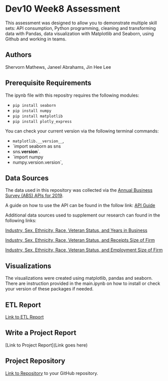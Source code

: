 # Dev10 Week8 Assessment

This assessment was designed to allow you to demonstrate multiple skill sets: API consumption, Python programming, cleaning and transforming data with Pandas, data visualization with Matplotlib and Seaborn, using Github and working in teams.

## Authors

Shervorn Mathews, Janeel Abrahams, Jin Hee Lee

## Prerequisite Requirements

The ipynb file with this repositry requires the following modules:
- `pip install seaborn` 
- `pip install numpy`
- `pip install matplotlib`
- `pip install plotly_express`

You can check your current version via the following terminal commands: 
- `matplotlib.__version__`,
- `import seaborn as sns
- sns.__version__`.
- `import numpy
- numpy.version.version`,

## Data Sources

The data used in this repository was collected via the [Annual Business Survey (ABS) APIs for 2019](https://www.census.gov/data/developers/data-sets/abs.2019.html).

A guide on how to use the API can be found in the follow link: [API Guide](https://www.census.gov/data/developers/guidance/api-user-guide.Help_&_Contact_Us.html)

Additional data sources used to supplement our research can found in the following links:

[Industry, Sex, Ethnicity, Race, Veteran Status, and Years in Business](https://data.census.gov/table?tid=ABSCS2018.AB1800CSA02&hidePreview=true)

[Industry, Sex, Ethnicity, Race, Veteran Status, and Receipts Size of Firm](https://data.census.gov/table?tid=ABSCS2018.AB1800CSA03&hidePreview=true)

[Industry, Sex, Ethnicity, Race, Veteran Status, and Employment Size of Firm](https://data.census.gov/table?tid=ABSCS2018.AB1800CSA04&hidePreview=true)

## Visualizations

The visualizations were created using matplotlib, pandas and seaborn. 
There are instruction provided in the main.ipynb on how to install or check your version of these packages if needed.

## ETL Report

[Link to ETL Report](https://github.com/HardoModo/Dev10_Week8_Assessment/blob/main/PDFs/Assessment%208%20ETL%20Report.pdf)

## Write a Project Report

[Link to Project Report](Link goes here)

## Project Repository

[Link to Repository](https://github.com/HardoModo/Dev10_Week8_Assessment) to your GitHub repository.
